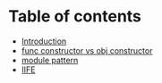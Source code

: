 # Table of contents

* [Introduction](README.md)
* [func constructor vs obj constructor](func-constructor-vs-obj-constructor.md)
* [module pattern](module-pattern.md)
* [IIFE](iife.md)

